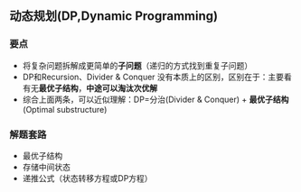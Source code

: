 ## 动态规划(DP,Dynamic Programming)

### 要点

- 将复杂问题拆解成更简单的**子问题**（递归的方式找到重复子问题）
- DP和Recursion、Divider & Conquer 没有本质上的区别，区别在于：主要看有无**最优子结构**，**中途可以淘汰次优解**
- 综合上面两条，可以近似理解：DP=分治(Divider & Conquer) + **最优子结构**(Optimal substructure)

### 解题套路

- 最优子结构
- 存储中间状态
- 递推公式（状态转移方程或DP方程）